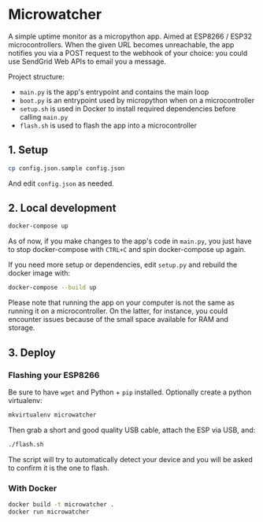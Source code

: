 # Microwatcher

A simple uptime monitor as a micropython app. Aimed at ESP8266 / ESP32 microcontrollers.
When the given URL becomes unreachable, the app notifies you via a POST request to the webhook of your choice: you could use SendGrid Web APIs to email you a message.

Project structure:

- `main.py` is the app's entrypoint and contains the main loop
- `boot.py` is an entrypoint used by micropython when on a microcontroller
- `setup.sh` is used in Docker to install required dependencies before calling `main.py`
- `flash.sh` is used to flash the app into a microcontroller

## 1. Setup

```sh
cp config.json.sample config.json
```

And edit `config.json` as needed.

## 2. Local development

```sh
docker-compose up
```

As of now, if you make changes to the app's code in `main.py`, you just have to stop docker-compose with `CTRL+C` and spin docker-compose up again.

If you need more setup or dependencies, edit `setup.py` and rebuild the docker image with:

```sh
docker-compose --build up
```

Please note that running the app on your computer is not the same as running it on a microcontroller. On the latter, for instance, you could encounter issues because of the small space available for RAM and storage.

## 3. Deploy

### Flashing your ESP8266

Be sure to have `wget` and Python + `pip` installed. Optionally create a python virtualenv:

```sh
mkvirtualenv microwatcher
```

Then grab a short and good quality USB cable, attach the ESP via USB, and:

```sh
./flash.sh
```

The script will try to automatically detect your device and you will be asked to confirm it is the one to flash.

### With Docker

```sh
docker build -t microwatcher .
docker run microwatcher
```

